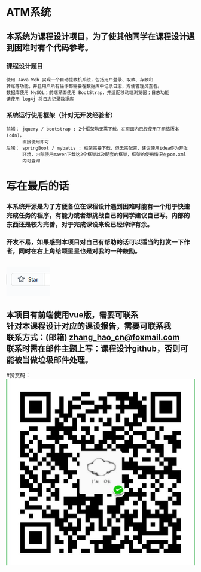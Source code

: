 # ATM系统
本系统为课程设计项目，为了使其他同学在课程设计遇到困难时有个代码参考。
---
### 课程设计题目
    使用 Java Web 实现一个自动提款机系统，包括用户登录、取款、存款和
    转账等功能，并且用户所有操作都需要在数据库中记录日志，方便管理员查看。
    数据库使用 MySQL；前端界面使用 BootStrap，并适配移动端浏览器；日志功能
    请使用 log4j 将日志记录数据库
### 系统运行使用框架（针对无开发经验者）
    前端： jquery / bootstrap : 2个框架均无需下载，在页面内已经使用了网络版本(cdn)，
          直接使用即可
    后端： springBoot / mybatis : 框架需要下载，但无需配置，建议使用idea作为开发
          环境，内部使用maven下载这2个框架以及配套的框架，框架的使用情况在pom.xml
          内可查询
# 写在最后的话
### 本系统开源是为了方便各位在课程设计遇到困难时能有一个用于快速完成任务的程序，有能力或者想挑战自己的同学建议自己写。内部的东西还是较为完善，对于完成课设来说已经绰绰有余。
### 开发不易，如果感到本项目对自己有帮助的话可以适当的打赏一下作者，同时在右上角给颗星星也是对我的一种鼓励。
![avatar](./star.PNG)
---
本项目有前端使用vue版，需要可联系<br>
针对本课程设计对应的课设报告，需要可联系我<br>
联系方式：(邮箱) zhang_hao_cn@foxmail.com<br>
联系时需在邮件主题上写：课程设计github，否则可能被当做垃圾邮件处理。
---
#赞赏码：
![avatar](./pay.jpg)